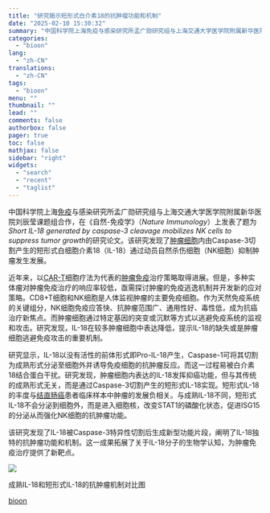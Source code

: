 ```yaml
---
title: "研究揭示短形式白介素18的抗肿瘤功能和机制"
date: "2025-02-10 15:30:32"
summary: "中国科学院上海免疫与感染研究所孟广勋研究组与上海交通大学医学院附属新华医院刘辰莹课题组合作，在《自然..."
categories:
  - "bioon"
lang:
  - "zh-CN"
translations:
  - "zh-CN"
tags:
  - "bioon"
menu: ""
thumbnail: ""
lead: ""
comments: false
authorbox: false
pager: true
toc: false
mathjax: false
sidebar: "right"
widgets:
  - "search"
  - "recent"
  - "taglist"
---
```


中国科学院上海[免疫](https://www.medsci.cn/guideline/search?keyword=%E5%85%8D%E7%96%AB)与感染研究所孟广勋研究组与上海交通大学医学院附属新华医院刘辰莹课题组合作，在《自然-免疫学》（*Nature Immunology*）上发表了题为*Short IL-18 generated by caspase-3 cleavage mobilizes NK cells to suppress tumor growth*的研究论文。该研究发现了[肿瘤细胞](https://www.medsci.cn/topic/show?id=4ce783062c7)内由Caspase-3切割产生的短形式白细胞介素18（IL-18）通过动员自然杀伤细胞（NK细胞）抑制肿瘤发生发展。

近年来，以[CAR-T](https://www.medsci.cn/search?q=CAR-T)细胞疗法为代表的[肿瘤免疫](https://www.medsci.cn/search?q=%E8%82%BF%E7%98%A4%E5%85%8D%E7%96%AB)治疗策略取得进展。但是，多种实体瘤对肿瘤免疫治疗的响应率较低，亟需探讨肿瘤的免疫逃逸机制并开发新的应对策略。CD8+T细胞和NK细胞是人体监视肿瘤的主要免疫细胞。作为天然免疫系统的关键组分，NK细胞免疫应答快、抗肿瘤范围广、通用性好、毒性低，成为抗癌治疗新焦点。而肿瘤细胞通过特定基因的突变或沉默等方式以逃避免疫系统的监视和攻击。研究发现，IL-18在较多肿瘤细胞中表达降低，提示IL-18的缺失或是肿瘤细胞逃避免疫攻击的重要机制。

研究显示，IL-18以没有活性的前体形式即Pro-IL-18产生，Caspase-1可将其切割为成熟形式分泌至细胞外并诱导免疫细胞的抗肿瘤反应。而这一过程易被白介素18结合蛋白干扰。研究发现，肿瘤细胞内表达的IL-18发挥抑癌功能，但与其传统的成熟形式无关，而是通过Caspase-3切割产生的短形式IL-18实现。短形式IL-18的丰度与[结直肠癌](https://www.medsci.cn/search?q=%E7%BB%93%E7%9B%B4%E8%82%A0%E7%99%8C)患者临床样本中肿瘤的发展负相关。与成熟IL-18不同，短形式IL-18不会分泌到细胞外，而是进入细胞核，改变STAT1的磷酸化状态，促进ISG15的分泌从而强化NK细胞的抗肿瘤功能。

该研究发现了IL-18被Caspase-3特异性切割后生成新型功能片段，阐明了IL-18独特的抗肿瘤功能和机制。这一成果拓展了关于IL-18分子的生物学认知，为肿瘤免疫治疗提供了新靶点。

![](https://msimg.bioon.com/bioon-com/20241101/c2dbbaa9ac7f4299b8a7c6ad4e39b9d0-Sy8fnv1JduJU.jpg)

成熟IL-18和短形式IL-18的抗肿瘤机制对比图

[bioon](http://news.bioon.com/article/4553862619ca.html)
